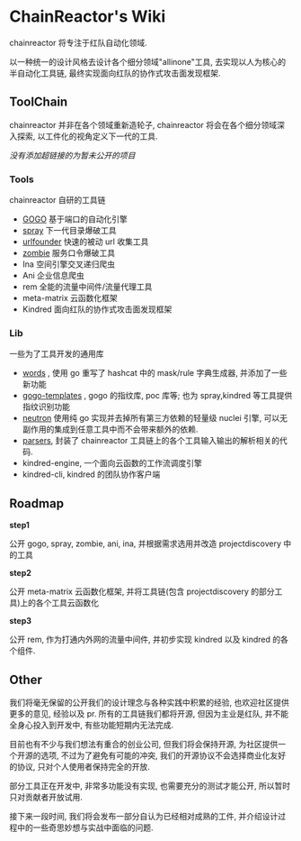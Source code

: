 # ChainReactor's Wiki

chainreactor 将专注于红队自动化领域.

以一种统一的设计风格去设计各个细分领域"allinone"工具, 去实现以人为核心的半自动化工具链, 最终实现面向红队的协作式攻击面发现框架.

## ToolChain

chainreactor 并非在各个领域重新造轮子, chainreactor 将会在各个细分领域深入探索, 以工件化的视角定义下一代的工具.

_没有添加超链接的为暂未公开的项目_

### Tools

chainreactor 自研的工具链

- [GOGO](gogo/index.md) 基于端口的自动化引擎
- [spray](spray/index.md) 下一代目录爆破工具
- [urlfounder](https://github.com/chainreactors/urlfounder/) 快速的被动 url 收集工具
- [zombie](https://github.com/chainreactors/zombie/) 服务口令爆破工具
- Ina 空间引擎交叉递归爬虫
- Ani 企业信息爬虫
- rem 全能的流量中间件/流量代理工具
- meta-matrix 云函数化框架
- Kindred 面向红队的协作式攻击面发现框架

### Lib

一些为了工具开发的通用库

- [words](https://github.com/chainreactors/words) , 使用 go 重写了 hashcat 中的 mask/rule 字典生成器, 并添加了一些新功能
- [gogo-templates](https://github.com/chainreactors/gogo-templates) , gogo 的指纹库, poc 库等; 也为 spray,kindred 等工具提供指纹识别功能
- [neutron](https://github.com/chainreactors/neutron) 使用纯 go 实现并去掉所有第三方依赖的轻量级 nuclei 引擎, 可以无副作用的集成到任意工具中而不会带来额外的依赖.
- [parsers](https://github.com/chainreactors/parsers), 封装了 chainreactor 工具链上的各个工具输入输出的解析相关的代码.
- kindred-engine, 一个面向云函数的工作流调度引擎
- kindred-cli, kindred 的团队协作客户端

## Roadmap

**step1**

公开 gogo, spray, zombie, ani, ina, 并根据需求选用并改造 projectdiscovery 中的工具

**step2**

公开 meta-matrix 云函数化框架, 并将工具链(包含 projectdiscovery 的部分工具)上的各个工具云函数化

**step3**

公开 rem, 作为打通内外网的流量中间件, 并初步实现 kindred 以及 kindred 的各个组件.

## Other

我们将毫无保留的公开我们的设计理念与各种实践中积累的经验, 也欢迎社区提供更多的意见, 经验以及 pr. 所有的工具链我们都将开源, 但因为主业是红队, 并不能全身心投入到开发中, 有些功能短期内无法完成.

目前也有不少与我们想法有重合的创业公司, 但我们将会保持开源, 为社区提供一个开源的选项, 不过为了避免有可能的冲突, 我们的开源协议不会选择商业化友好的协议, 只对个人使用者保持完全的开放.

部分工具正在开发中, 非常多功能没有实现, 也需要充分的测试才能公开, 所以暂时只对贡献者开放试用.

接下来一段时间, 我们将会发布一部分自认为已经相对成熟的工件, 并介绍设计过程中的一些奇思妙想与实战中面临的问题.
